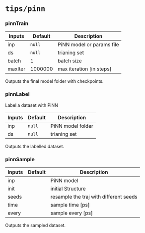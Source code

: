 # `tips/pinn`

### pinnTrain

| Inputs  | Default | Description               |
|---------|---------|---------------------------|
| inp     | `null`  | PiNN model or params file |
| ds      | `null`  | trianing set              |
| batch   | 1       | batch size                |
| maxIter | 1000000 | max iteration [in steps]  |

Outputs the final model folder with checkpoints.


### pinnLabel
Label a dataset with PiNN

| Inputs | Default | Description       |
|--------|---------|-------------------|
| inp    | `null`  | PiNN model folder |
| ds     | `null`  | trianing set      |

Outputs the labelled dataset.

### pinnSample

| Inputs | Default | Description                            |
|--------|---------|----------------------------------------|
| inp    |         | PiNN model                             |
| init   |         | initial Structure                      |
| seeds  |         | resample the traj with different seeds |
| time   |         | sample time [ps]                       |
| every  |         | sample every [ps]                      |

Outputs the sampled dataset.
